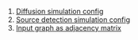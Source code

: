 1. [Diffusion simulation config](../sample_data/diffusion_simulation_config.json)
2. [Source detection simulation config](../sample_data/source_detection_simulation_config.json)
3. [Input graph as adjacency matrix](../sample_data/karate-graph.adj)
